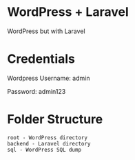 # WordPress + Laravel
WordPress but with Laravel


# Credentials
Wordpress
Username: admin

Password: admin123


# Folder Structure
```
root - WordPress directory
backend - Laravel directory
sql - WordPress SQL dump
```